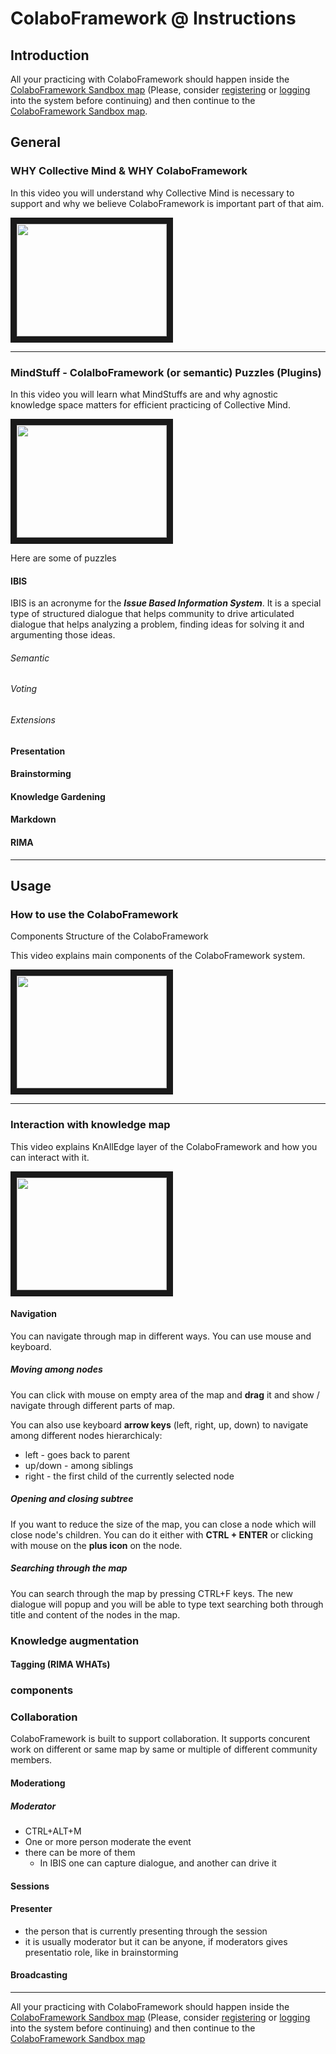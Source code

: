 # ColaboFramework @ Instructions

## Introduction

All your practicing with ColaboFramework should happen inside the [ColaboFramework Sandbox map](http://colabo.space/prod/#/map/id/5761f004b751936843205bc5) (Please, consider [registering](http://colabo.space/prod/#/register) or [logging](http://colabo.space/prod/#/login) into the system before continuing) and then continue to the [ColaboFramework Sandbox map](http://colabo.space/prod/#/map/id/5761f004b751936843205bc5).

## General

### WHY Collective Mind & WHY ColaboFramework

In this video you will understand why Collective Mind is necessary to support and why we believe ColaboFramework is important part of that aim.

<a href="http://www.youtube.com/watch?feature=player_embedded&v=XD0wh1tPvB8" target="_blank"><img src="http://img.youtube.com/vi/XD0wh1tPvB8/0.jpg"
alt="" width="240" height="180" border="10" /></a>

_____

### MindStuff - ColalboFramework (or semantic) Puzzles (Plugins)

In this video you will learn what MindStuffs are and why agnostic knowledge space matters for efficient practicing of Collective Mind.

<a href="http://www.youtube.com/watch?feature=player_embedded&v=GT8m2cksPJE" target="_blank"><img src="http://img.youtube.com/vi/GT8m2cksPJE/0.jpg"
alt="" width="240" height="180" border="10" /></a>

Here are some of puzzles

#### IBIS

IBIS is an acronyme for the ***Issue Based Information System***. It is a special type of structured dialogue that helps community to drive articulated dialogue that helps analyzing a problem, finding ideas for solving it and argumenting those ideas.

###### Semantic

###### Voting

###### Extensions

#### Presentation

#### Brainstorming

#### Knowledge Gardening

#### Markdown

#### RIMA

_____

## Usage

### How to use the ColaboFramework

Components Structure of the ColaboFramework

This video explains main components of the ColaboFramework system.

<a href="http://www.youtube.com/watch?feature=player_embedded&v=yp7SElKZGJU" target="_blank"><img src="http://img.youtube.com/vi/yp7SElKZGJU/0.jpg"
alt="" width="240" height="180" border="10" /></a>

_____

### Interaction with knowledge map

This video explains KnAllEdge layer of the ColaboFramework and how you can interact with it.

<a href="http://www.youtube.com/watch?feature=player_embedded&v=VXoInCzcsqM" target="_blank"><img src="http://img.youtube.com/vi/VXoInCzcsqM/0.jpg"
alt="" width="240" height="180" border="10" /></a>

#### Navigation

You can navigate through map in different ways. You can use mouse and keyboard.

##### Moving among nodes

You can click with mouse on empty area of the map and **drag** it and show / navigate through different parts of map.

You can also use keyboard **arrow keys** (left, right, up, down) to navigate among different nodes hierarchicaly:

+ left - goes back to parent
+ up/down - among siblings
+ right - the first child of the currently selected node

##### Opening and closing subtree

If you want to reduce the size of the map, you can close a node which will close node's children. You can do it either with **CTRL + ENTER** or clicking with mouse on the **plus icon** on the node.

##### Searching through the map

You can search through the map by pressing CTRL+F keys. The new dialogue will popup and you will be able to type text searching both through title and content of the nodes in the map.

### Knowledge augmentation

#### Tagging (RIMA WHATs)

### components

### Collaboration

ColaboFramework is built to support collaboration. It supports concurent work on different or same map by same or multiple of different community members.

#### Moderationg
##### Moderator
  + CTRL+ALT+M
  + One or more person moderate the event
  + there can be more of them
    + In IBIS one can capture dialogue, and another can drive it
#### Sessions
#### Presenter
  + the person that is currently presenting through the session
  + it is usually moderator but it can be anyone, if moderators gives presentatio role, like in brainstorming

#### Broadcasting



_____

All your practicing with ColaboFramework should happen inside the [ColaboFramework Sandbox map](http://colabo.space/prod/#/map/id/5761f004b751936843205bc5) (Please, consider [registering](http://colabo.space/prod/#/register) or [logging](http://colabo.space/prod/#/login) into the system before continuing) and then continue to the [ColaboFramework Sandbox map](http://colabo.space/prod/#/map/id/5761f004b751936843205bc5)
